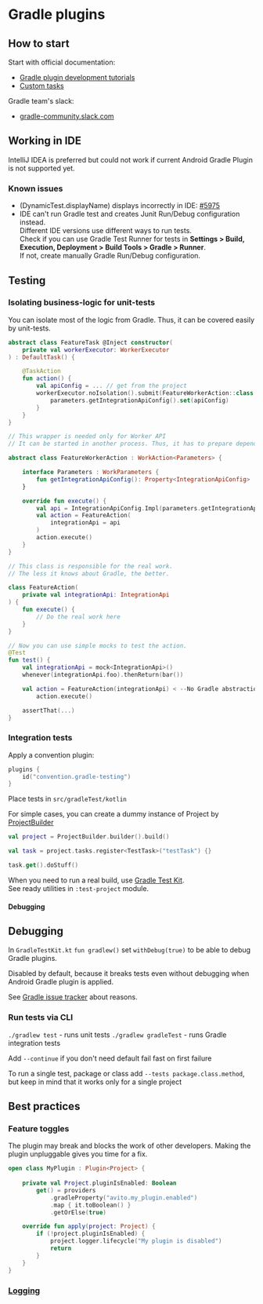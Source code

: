 # Gradle plugins

## How to start

Start with official documentation:

- [Gradle plugin development tutorials](https://gradle.org/guides/?q=Plugin%20Development)
- [Custom tasks](https://docs.gradle.org/current/userguide/custom_tasks.html)

Gradle team's slack:

- [gradle-community.slack.com](https://gradle-community.slack.com)

## Working in IDE

IntelliJ IDEA is preferred but could not work if current Android Gradle Plugin is not supported yet.

### Known issues

- (DynamicTest.displayName) displays incorrectly in IDE: [#5975](https://github.com/gradle/gradle/issues/5975)
- IDE can't run Gradle test and creates Junit Run/Debug configuration instead.  
  Different IDE versions use different ways to run tests.  
  Check if you can use Gradle Test Runner for tests in **Settings > Build, Execution, Deployment > Build Tools > Gradle > Runner**.  
  If not, create manually Gradle Run/Debug configuration.

## Testing

### Isolating business-logic for unit-tests

You can isolate most of the logic from Gradle. Thus, it can be covered easily by unit-tests.

```kotlin
abstract class FeatureTask @Inject constructor(
    private val workerExecutor: WorkerExecutor
) : DefaultTask() {

    @TaskAction
    fun action() {
        val apiConfig = ... // get from the project
        workerExecutor.noIsolation().submit(FeatureWorkerAction::class.java) { parameters ->
            parameters.getIntegrationApiConfig().set(apiConfig)
        }
    }
}

// This wrapper is needed only for Worker API
// It can be started in another process. Thus, it has to prepare dependencies for the real work.

abstract class FeatureWorkerAction : WorkAction<Parameters> {

    interface Parameters : WorkParameters {
        fun getIntegrationApiConfig(): Property<IntegrationApiConfig>
    }

    override fun execute() {
        val api = IntegrationApiConfig.Impl(parameters.getIntegrationApiConfig().get())
        val action = FeatureAction(
            integrationApi = api
        )
        action.execute()
    }
}

// This class is responsible for the real work.
// The less it knows about Gradle, the better.

class FeatureAction(
    private val integrationApi: IntegrationApi
) {
    fun execute() {
        // Do the real work here
    }
}

// Now you can use simple mocks to test the action.
@Test
fun test() {
    val integrationApi = mock<IntegrationApi>()
    whenever(integrationApi.foo).thenReturn(bar())

    val action = FeatureAction(integrationApi) < --No Gradle abstractions here
        action.execute()

    assertThat(...)
}
```

### Integration tests

Apply a convention plugin:

```kotlin
plugins {
    id("convention.gradle-testing")
}
```

Place tests in `src/gradleTest/kotlin`

For simple cases, you can create a dummy instance of Project
by [ProjectBuilder](https://docs.gradle.org/current/javadoc/org/gradle/testfixtures/ProjectBuilder.html)

```kotlin
val project = ProjectBuilder.builder().build()

val task = project.tasks.register<TestTask>("testTask") {}

task.get().doStuff()
```

When you need to run a real build, use [Gradle Test Kit](https://docs.gradle.org/current/userguide/test_kit.html).  
See ready utilities in `:test-project` module.

#### Debugging

## Debugging

In `GradleTestKit.kt` `fun gradlew()` set `withDebug(true)` to be able to debug Gradle plugins. 

Disabled by default, because it breaks tests even without debugging when Android Gradle plugin is applied.

See [Gradle issue tracker](https://github.com/gradle/gradle/issues?utf8=%E2%9C%93&q=is%3Aissue+is%3Aopen+withDebug) about reasons.

### Run tests via CLI

`./gradlew test` - runs unit tests
`./gradlew gradleTest` - runs Gradle integration tests

Add `--continue` if you don't need default fail fast on first failure

To run a single test, package or class add `--tests package.class.method`, but keep in mind that it works only for a
single project

## Best practices

### Feature toggles

The plugin may break and blocks the work of other developers. Making the plugin unpluggable gives you time for a fix.

```kotlin
open class MyPlugin : Plugin<Project> {
    
    private val Project.pluginIsEnabled: Boolean
        get() = providers
            .gradleProperty("avito.my_plugin.enabled")
            .map { it.toBoolean() }
            .getOrElse(true)

    override fun apply(project: Project) {
        if (!project.pluginIsEnabled) {
            project.logger.lifecycle("My plugin is disabled")
            return
        }
    }
}
```

### [Logging](Logging.md)

